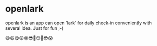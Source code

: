 # openlark

openlark is an app can open 'lark' for daily check-in conveniently with several idea. Just for fun  ;-)

😅😆😋😝😜😎🤡😏🤔😳😱

